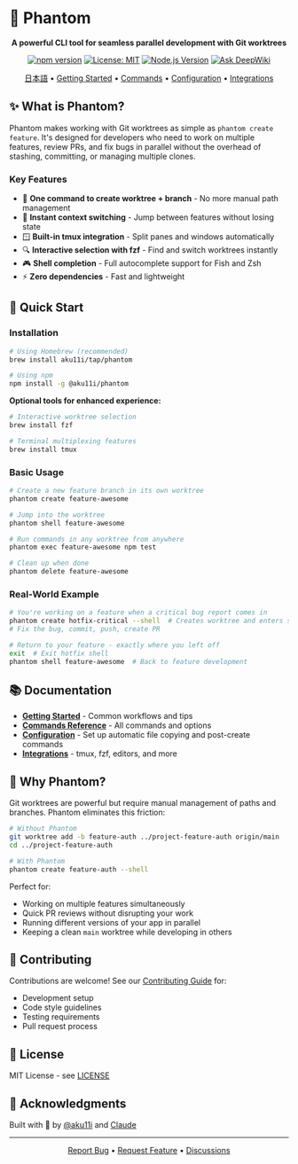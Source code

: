 # 👻 Phantom

<div align="center">

**A powerful CLI tool for seamless parallel development with Git worktrees**

[![npm version](https://img.shields.io/npm/v/@aku11i/phantom.svg)](https://www.npmjs.com/package/@aku11i/phantom)
[![License: MIT](https://img.shields.io/badge/License-MIT-yellow.svg)](https://opensource.org/licenses/MIT)
[![Node.js Version](https://img.shields.io/node/v/@aku11i/phantom.svg)](https://nodejs.org)
[![Ask DeepWiki](https://deepwiki.com/badge.svg)](https://deepwiki.com/aku11i/phantom)

[日本語](./README.ja.md) • [Getting Started](./docs/getting-started.md) • [Commands](./docs/commands.md) • [Configuration](./docs/configuration.md) • [Integrations](./docs/integrations.md)

</div>

## ✨ What is Phantom?

Phantom makes working with Git worktrees as simple as `phantom create feature`. It's designed for developers who need to work on multiple features, review PRs, and fix bugs in parallel without the overhead of stashing, committing, or managing multiple clones.

### Key Features

- 🚀 **One command to create worktree + branch** - No more manual path management
- 🔄 **Instant context switching** - Jump between features without losing state
- 🪟 **Built-in tmux integration** - Split panes and windows automatically
- 🔍 **Interactive selection with fzf** - Find and switch worktrees instantly
- 🎮 **Shell completion** - Full autocomplete support for Fish and Zsh
- ⚡ **Zero dependencies** - Fast and lightweight

## 🚀 Quick Start

### Installation

```bash
# Using Homebrew (recommended)
brew install aku11i/tap/phantom

# Using npm
npm install -g @aku11i/phantom
```

**Optional tools for enhanced experience:**
```bash
# Interactive worktree selection
brew install fzf

# Terminal multiplexing features  
brew install tmux
```

### Basic Usage

```bash
# Create a new feature branch in its own worktree
phantom create feature-awesome

# Jump into the worktree
phantom shell feature-awesome

# Run commands in any worktree from anywhere
phantom exec feature-awesome npm test

# Clean up when done
phantom delete feature-awesome
```

### Real-World Example

```bash
# You're working on a feature when a critical bug report comes in
phantom create hotfix-critical --shell  # Creates worktree and enters shell
# Fix the bug, commit, push, create PR

# Return to your feature - exactly where you left off
exit  # Exit hotfix shell
phantom shell feature-awesome  # Back to feature development
```

## 📚 Documentation

- **[Getting Started](./docs/getting-started.md)** - Common workflows and tips
- **[Commands Reference](./docs/commands.md)** - All commands and options
- **[Configuration](./docs/configuration.md)** - Set up automatic file copying and post-create commands
- **[Integrations](./docs/integrations.md)** - tmux, fzf, editors, and more

## 🤔 Why Phantom?

Git worktrees are powerful but require manual management of paths and branches. Phantom eliminates this friction:

```bash
# Without Phantom
git worktree add -b feature-auth ../project-feature-auth origin/main
cd ../project-feature-auth

# With Phantom
phantom create feature-auth --shell
```

Perfect for:
- Working on multiple features simultaneously
- Quick PR reviews without disrupting your work
- Running different versions of your app in parallel
- Keeping a clean `main` worktree while developing in others

## 🤝 Contributing

Contributions are welcome! See our [Contributing Guide](./contributing/CONTRIBUTING.md) for:
- Development setup
- Code style guidelines  
- Testing requirements
- Pull request process

## 📄 License

MIT License - see [LICENSE](LICENSE)

## 🙏 Acknowledgments

Built with 👻 by [@aku11i](https://github.com/aku11i) and [Claude](https://claude.ai)

---

<div align="center">
<a href="https://github.com/aku11i/phantom/issues">Report Bug</a> • 
<a href="https://github.com/aku11i/phantom/issues">Request Feature</a> •
<a href="https://github.com/aku11i/phantom/discussions">Discussions</a>
</div>